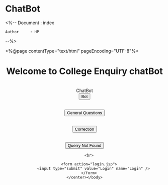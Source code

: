 # ChatBot
<%-- 
    Document   : index
    
    Author     : HP
--%>

<%@page contentType="text/html" pageEncoding="UTF-8"%>
<!DOCTYPE HTML PUBLIC "-//W3C//DTD HTML 4.01 Transitional//EN"
   "http://www.w3.org/TR/html4/loose.dtd">

<html>
    <head>
        <meta http-equiv="Content-Type" content="text/html; charset=UTF-8">
        <title>Chat Bot</title>
    </head>
    <body><center>
        <h1>Welcome to College Enquiry chatBot</h1>
        <br>
        ChatBot <form action="checkBot.jsp">
            <input type="submit" value="Bot" />
        </form>
        <br>
        <form action="FAQ.jsp">
            <input type="submit" value="General Questions" />
        </form>
        <br>
         <form action="Correction.jsp">
            <input type="submit" value="Correction" name="Correction" />
        </form>
        <br>
         <form action="NewQuery.jsp">
            <input type="submit" value="Querry Not Found" name="Querry Not Found" />
        </form>

        <br>
       
        <form action="login.jsp">
            <input type="submit" value="Login" name="Login" />
        </form>
    </center></body>
</html>
